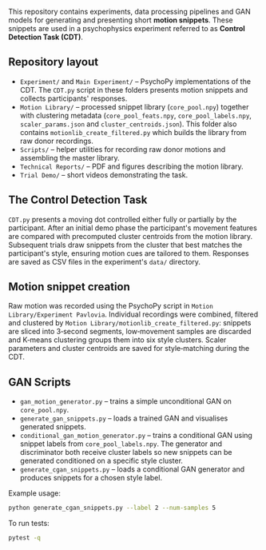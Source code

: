 This repository contains experiments, data processing pipelines and GAN models
for generating and presenting short **motion snippets**. These snippets are used
in a psychophysics experiment referred to as **Control Detection Task (CDT)**.

## Repository layout

- `Experiment/` and `Main Experiment/` – PsychoPy implementations of the CDT.
  The `CDT.py` script in these folders presents motion snippets and collects
  participants' responses.
- `Motion Library/` – processed snippet library (`core_pool.npy`) together with
  clustering metadata (`core_pool_feats.npy`, `core_pool_labels.npy`,
  `scaler_params.json` and `cluster_centroids.json`). This folder also contains
  `motionlib_create_filtered.py` which builds the library from raw donor
  recordings.
- `Scripts/` – helper utilities for recording raw donor motions and assembling
  the master library.
- `Technical Reports/` – PDF and figures describing the motion library.
- `Trial Demo/` – short videos demonstrating the task.

## The Control Detection Task

`CDT.py` presents a moving dot controlled either fully or partially by the
participant. After an initial demo phase the participant's movement features are
compared with precomputed cluster centroids from the motion library. Subsequent
trials draw snippets from the cluster that best matches the participant's style,
ensuring motion cues are tailored to them. Responses are saved as CSV files in
the experiment's `data/` directory.

## Motion snippet creation

Raw motion was recorded using the PsychoPy script in `Motion Library/Experiment Pavlovia`. Individual
recordings were combined, filtered and clustered by `Motion Library/motionlib_create_filtered.py`:
snippets are sliced into 3‑second segments, low‑movement samples are discarded
and K‑means clustering groups them into six style clusters. Scaler parameters and
cluster centroids are saved for style‑matching during the CDT.

## GAN Scripts

- `gan_motion_generator.py` – trains a simple unconditional GAN on `core_pool.npy`.
- `generate_gan_snippets.py` – loads a trained GAN and visualises generated snippets.
- `conditional_gan_motion_generator.py` – trains a conditional GAN using snippet
  labels from `core_pool_labels.npy`. The generator and discriminator both receive
  cluster labels so new snippets can be generated conditioned on a specific
  style cluster.
- `generate_cgan_snippets.py` – loads a conditional GAN generator and
  produces snippets for a chosen style label.

Example usage:

```bash
python generate_cgan_snippets.py --label 2 --num-samples 5
```

To run tests:

```bash
pytest -q
```
